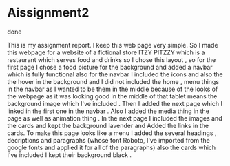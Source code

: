 # Aissignment2
 done

This is my assignment report.
I keep this web page very simple.
So I made this webpage for a website of a fictional store ITZY PITZZY which is a restaurant which serves food and drinks so I chose this layout , so for the first page I chose a food picture  for  the background and added a navbar which is fully functional also for the navbar I included the icons and also the the hover in the background  and I did not included the home , menu things in the navbar as I wanted to be them in the middle because of the looks of the webpage as it was looking good in the middle of that  tablet means the background image which I've included . Then I added the next page  which I linked in the first one in the navbar .
Also I added the media thing in the page as well as animation thing . In the next page I included the images and the cards and kept the background lavender and Added the links in the cards.
To make this page looks like a menu I added the several headings , decriptions and paragraphs (whose font Roboto, I've imported from the google fonts and applied it for all of the paragraphs) also the cards which I've included I kept their background black .
